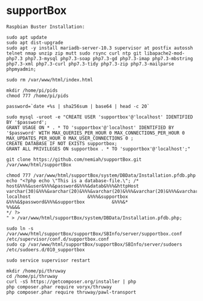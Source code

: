 # supportBox

	Raspbian Buster Installation:

	sudo apt update
	sudo apt dist-upgrade
	sudo apt -y install mariadb-server-10.3 supervisor at postfix autossh telnet nmap unzip zip mutt sudo rsync curl ntp git libapache2-mod-php7.3 php7.3-mysql php7.3-soap php7.3-gd php7.3-imap php7.3-mbstring php7.3-xml php7.3-curl php7.3-tidy php7.3-zip php7.3-mailparse phpmyadmin;

	sudo rm /var/www/html/index.html

	mkdir /home/pi/pids
	chmod 777 /home/pi/pids

	password=`date +%s | sha256sum | base64 | head -c 20`

	sudo mysql -uroot -e "CREATE USER 'supportbox'@'localhost' IDENTIFIED BY '$password';
	GRANT USAGE ON * . * TO 'supportbox'@'localhost' IDENTIFIED BY '$password' WITH MAX_QUERIES_PER_HOUR 0 MAX_CONNECTIONS_PER_HOUR 0 MAX_UPDATES_PER_HOUR 0 MAX_USER_CONNECTIONS 0 ;
	CREATE DATABASE IF NOT EXISTS supportbox;
	GRANT ALL PRIVILEGES ON supportbox . * TO 'supportbox'@'localhost';"

	git clone https://github.com/nemiah/supportBox.git /var/www/html/supportBox

	chmod 777 /var/www/html/supportBox/system/DBData/Installation.pfdb.php
	echo "<?php echo \"This is a database-file.\"; /*
	host&%%%&user&%%%&password&%%%&datab&%%%&httpHost
	varchar(30)&%%%&varchar(20)&%%%&varchar(20)&%%%&varchar(20)&%%%&varchar(40)
	localhost                     &%%%&supportbox          &%%%&$password&%%%&supportbox          &%%%&*                                       %%&&&
	*/ ?>
	" > /var/www/html/supportBox/system/DBData/Installation.pfdb.php;

	sudo ln -s /var/www/html/supportBox/supportBox/SBInfo/server/supportbox.conf /etc/supervisor/conf.d/supportbox.conf
	sudo cp /var/www/html/supportBox/supportBox/SBInfo/server/sudoers /etc/sudoers.d/010_supportbox

	sudo service supervisor restart

	mkdir /home/pi/thruway
	cd /home/pi/thruway
	curl -sS https://getcomposer.org/installer | php
	php composer.phar require voryx/thruway
	php composer.phar require thruway/pawl-transport
